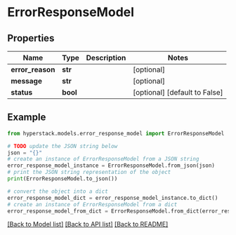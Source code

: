 # ErrorResponseModel


## Properties

Name | Type | Description | Notes
------------ | ------------- | ------------- | -------------
**error_reason** | **str** |  | [optional] 
**message** | **str** |  | [optional] 
**status** | **bool** |  | [optional] [default to False]

## Example

```python
from hyperstack.models.error_response_model import ErrorResponseModel

# TODO update the JSON string below
json = "{}"
# create an instance of ErrorResponseModel from a JSON string
error_response_model_instance = ErrorResponseModel.from_json(json)
# print the JSON string representation of the object
print(ErrorResponseModel.to_json())

# convert the object into a dict
error_response_model_dict = error_response_model_instance.to_dict()
# create an instance of ErrorResponseModel from a dict
error_response_model_from_dict = ErrorResponseModel.from_dict(error_response_model_dict)
```
[[Back to Model list]](../README.md#documentation-for-models) [[Back to API list]](../README.md#documentation-for-api-endpoints) [[Back to README]](../README.md)


